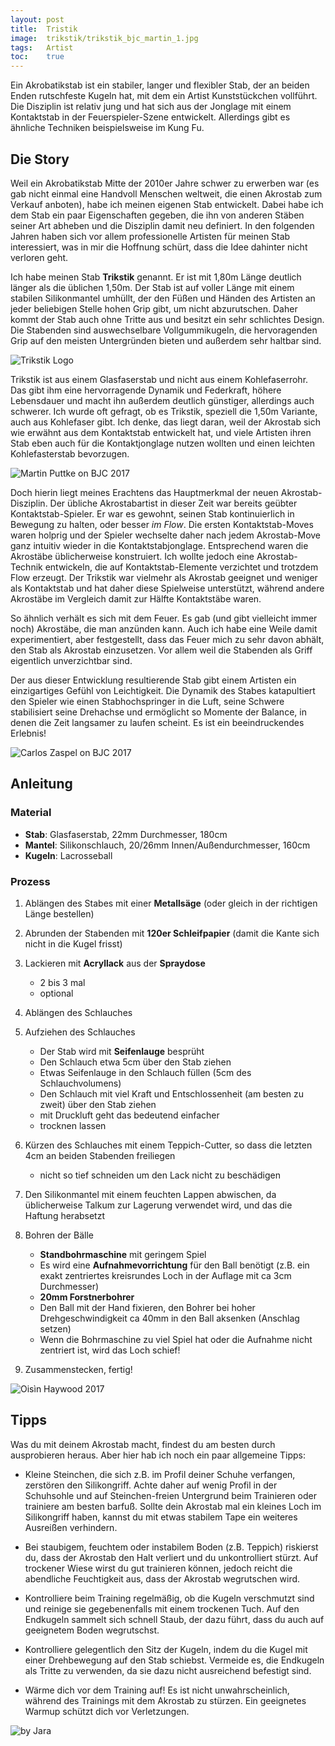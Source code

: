 ```yaml
---
layout: post
title:  Tristik
image:  trikstik/trikstik_bjc_martin_1.jpg
tags:   Artist
toc:    true
---
```


Ein Akrobatikstab ist ein stabiler, langer und flexibler Stab, der an beiden Enden rutschfeste Kugeln hat, mit dem ein Artist Kunststückchen vollführt. Die Disziplin ist relativ jung und hat sich aus der Jonglage mit einem Kontaktstab in der Feuerspieler-Szene entwickelt. Allerdings gibt es ähnliche Techniken beispielsweise im Kung Fu.

## Die Story

Weil ein Akrobatikstab Mitte der 2010er Jahre schwer zu erwerben war (es gab nicht einmal eine Handvoll Menschen weltweit, die einen Akrostab zum Verkauf anboten), habe ich meinen eigenen Stab entwickelt. Dabei habe ich dem Stab ein paar Eigenschaften gegeben, die ihn von anderen Stäben seiner Art abheben und die Disziplin damit neu definiert. In den folgenden Jahren haben sich vor allem professionelle Artisten für meinen Stab interessiert, was in mir die Hoffnung schürt, dass die Idee dahinter nicht verloren geht.

Ich habe meinen Stab **Trikstik** genannt. Er ist mit 1,80m Länge deutlich länger als die üblichen 1,50m. Der Stab ist auf voller Länge mit einem stabilen Silikonmantel umhüllt, der den Füßen und Händen des Artisten an jeder beliebigen Stelle hohen Grip gibt, um nicht abzurutschen. Daher kommt der Stab auch ohne Tritte aus und besitzt ein sehr schlichtes Design. Die Stabenden sind auswechselbare Vollgummikugeln, die hervoragenden Grip auf den meisten Untergründen bieten und außerdem sehr haltbar sind. 

![Trikstik Logo]({{site.baseurl}}/images/trikstik/logo_black_on_nippon.jpg)

Trikstik ist aus einem Glasfaserstab und nicht aus einem Kohlefaserrohr. Das gibt ihm eine hervorragende Dynamik und Federkraft, höhere Lebensdauer und macht ihn außerdem deutlich günstiger, allerdings auch schwerer. Ich wurde oft gefragt, ob es Trikstik, speziell die 1,50m Variante, auch aus Kohlefaser gibt. Ich denke, das liegt daran, weil der Akrostab sich wie erwähnt aus dem Kontaktstab entwickelt hat, und viele Artisten ihren Stab eben auch für die Kontaktjonglage nutzen wollten und einen leichten Kohlefasterstab bevorzugen.

![Martin Puttke on BJC 2017]({{site.baseurl}}/images/trikstik/trikstik_bjc_martin_2.jpg)

Doch hierin liegt meines Erachtens das Hauptmerkmal der neuen Akrostab-Disziplin. Der übliche Akrostabartist in dieser Zeit war bereits geübter Kontaktstab-Spieler. Er war es gewohnt, seinen Stab kontinuierlich in Bewegung zu halten, oder besser *im Flow*. Die ersten Kontaktstab-Moves waren holprig und der Spieler wechselte daher nach jedem Akrostab-Move ganz intuitiv wieder in die Kontaktstabjonglage. Entsprechend waren die Akrostäbe üblicherweise konstruiert. Ich wollte jedoch eine Akrostab-Technik entwickeln, die auf Kontaktstab-Elemente verzichtet und trotzdem Flow erzeugt. Der Trikstik war vielmehr als Akrostab geeignet und weniger als Kontaktstab und hat daher diese Spielweise unterstützt, während andere Akrostäbe im Vergleich damit zur Hälfte Kontaktstäbe waren.

So ähnlich verhält es sich mit dem Feuer. Es gab (und gibt vielleicht immer noch) Akrostäbe, die man anzünden kann. Auch ich habe eine Weile damit experimentiert, aber festgestellt, dass das Feuer mich zu sehr davon abhält, den Stab als Akrostab einzusetzen. Vor allem weil die Stabenden als Griff eigentlich unverzichtbar sind.

Der aus dieser Entwicklung resultierende Stab gibt einem Artisten ein einzigartiges Gefühl von Leichtigkeit. Die Dynamik des Stabes katapultiert den Spieler wie einen Stabhochspringer in die Luft, seine Schwere stabilisiert seine Drehachse und ermöglicht so Momente der Balance, in denen die Zeit langsamer zu laufen scheint. Es ist ein beeindruckendes Erlebnis!

![Carlos Zaspel on BJC 2017]({{site.baseurl}}/images/trikstik/carlos_2x.jpg)

## Anleitung

### Material

- **Stab**: Glasfaserstab, 22mm Durchmesser, 180cm
- **Mantel**: Silikonschlauch, 20/26mm Innen/Außendurchmesser, 160cm
- **Kugeln**: Lacrosseball

### Prozess

1. Ablängen des Stabes mit einer **Metallsäge** (oder gleich in der richtigen Länge bestellen)

2. Abrunden der Stabenden mit **120er Schleifpapier** (damit die Kante sich nicht in die Kugel frisst)

3. Lackieren mit **Acryllack** aus der **Spraydose**
   - 2 bis 3 mal
   - optional

4. Ablängen des Schlauches

6. Aufziehen des Schlauches
   - Der Stab wird mit **Seifenlauge** besprüht
   - Den Schlauch etwa 5cm über den Stab ziehen
   - Etwas Seifenlauge in den Schlauch füllen (5cm des Schlauchvolumens)
   - Den Schlauch mit viel Kraft und Entschlossenheit (am besten zu zweit) über den Stab ziehen
   - mit Druckluft geht das bedeutend einfacher
   - trocknen lassen

7. Kürzen des Schlauches mit einem Teppich-Cutter, so dass die letzten 4cm an beiden Stabenden freiliegen
   - nicht so tief schneiden um den Lack nicht zu beschädigen

8. Den Silikonmantel mit einem feuchten Lappen abwischen, da üblicherweise Talkum zur Lagerung verwendet wird, und das die Haftung herabsetzt

9. Bohren der Bälle
   - **Standbohrmaschine** mit geringem Spiel
   - Es wird eine **Aufnahmevorrichtung** für den Ball benötigt (z.B. ein exakt zentriertes kreisrundes Loch in der Auflage mit ca 3cm Durchmesser)
   - **20mm Forstnerbohrer**
   - Den Ball mit der Hand fixieren, den Bohrer bei hoher Drehgeschwindigkeit ca 40mm in den Ball aksenken (Anschlag setzen)
   - Wenn die Bohrmaschine zu viel Spiel hat oder die Aufnahme nicht zentriert ist, wird das Loch schief!

10. Zusammenstecken, fertig!

![Oisìn Haywood 2017]({{site.baseurl}}/images/trikstik/trikstik_scheune_oisin_1_bleach.jpg)

## Tipps

Was du mit deinem Akrostab macht, findest du am besten durch ausprobieren heraus. Aber hier hab ich noch ein paar allgemeine Tipps:

- Kleine Steinchen, die sich z.B. im Profil deiner Schuhe verfangen, zerstören den Silikongriff. Achte daher auf wenig Profil in der Schuhsohle und auf Steinchen-freien Untergrund beim Trainieren oder trainiere am besten barfuß. Sollte dein Akrostab mal ein kleines Loch im Silikongriff haben, kannst du mit etwas stabilem Tape ein weiteres Ausreißen verhindern.

- Bei staubigem, feuchtem oder instabilem Boden (z.B. Teppich) riskierst du, dass der Akrostab den Halt verliert und du unkontrolliert stürzt. Auf trockener Wiese wirst du gut trainieren können, jedoch reicht die abendliche Feuchtigkeit aus, dass der Akrostab wegrutschen wird.

- Kontrolliere beim Training regelmäßig, ob die Kugeln verschmutzt sind und reinige sie gegebenenfalls mit einem trockenen Tuch. Auf den Endkugeln sammelt sich schnell Staub, der dazu führt, dass du auch auf geeignetem Boden wegrutschst.

- Kontrolliere gelegentlich den Sitz der Kugeln, indem du die Kugel mit einer Drehbewegung auf den Stab schiebst. Vermeide es, die Endkugeln als Tritte zu verwenden, da sie dazu nicht ausreichend befestigt sind.

- Wärme dich vor dem Training auf! Es ist nicht unwahrscheinlich, während des Trainings mit dem Akrostab zu stürzen. Ein geeignetes Warmup schützt dich vor Verletzungen.


![by Jara]({{site.baseurl}}/images/trikstik/plakat_klein.jpg)

